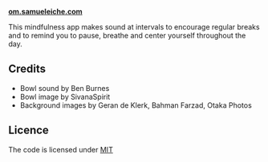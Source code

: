 **[om.samueleiche.com](https://om.samueleiche.com)**

This mindfulness app makes sound at intervals to encourage regular breaks and to remind you to pause, breathe and center yourself throughout the day.

## Credits

-   Bowl sound by Ben Burnes
-   Bowl image by SivanaSpirit
-   Background images by Geran de Klerk, Bahman Farzad, Otaka Photos

## Licence

The code is licensed under <a href='./LICENSE'>MIT</a>
